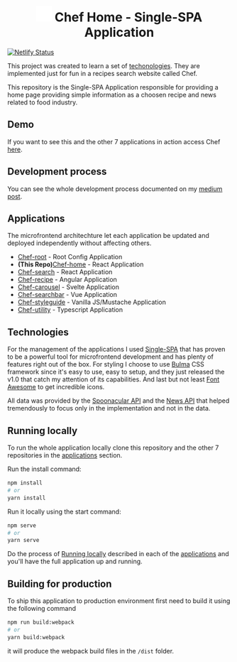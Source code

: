 <h1 align="center">
    <img
        width="35"
        alt="bowl food solid"
        title="bowl food solid"
        src="https://raw.githubusercontent.com/LuizFelipeM/chef-root/master/src/assets/bowl-food-solid.svg"
    />
    Chef Home - Single-SPA Application
</h1>

[![Netlify Status](https://api.netlify.com/api/v1/badges/222b4446-7185-4b5b-bbe3-5f4dacbda778/deploy-status)](https://app.netlify.com/sites/chef-home/deploys)

This project was created to learn a set of [techonologies](#technologies). They are implemented just for fun in a recipes search website called Chef.

This repository is the Single-SPA Application responsible for providing a home page providing simple information as a choosen recipe and news related to food industry.

## Demo

If you want to see this and the other 7 applications in action access Chef [here](https://link-to-chef).

## Development process

You can see the whole development process documented on my [medium post](https://medium.com/).

## Applications

The microfrontend architechture let each application be updated and deployed independently without affecting others.

- [Chef-root](https://github.com/LuizFelipeM/chef-root) - Root Config Application
- **(This Repo)**[Chef-home](https://github.com/LuizFelipeM/chef-home) - React Application
- [Chef-search](https://github.com/LuizFelipeM/chef-search) - React Application
- [Chef-recipe](https://github.com/LuizFelipeM/chef-recipe) - Angular Application
- [Chef-carousel](https://github.com/LuizFelipeM/chef-carousel) - Svelte Application
- [Chef-searchbar](https://github.com/LuizFelipeM/chef-searchbar) - Vue Application
- [Chef-styleguide](https://github.com/LuizFelipeM/chef-styleguide) - Vanilla JS/Mustache Application
- [Chef-utility](https://github.com/LuizFelipeM/chef-utility) - Typescript Application

## Technologies

For the management of the applications I used [Single-SPA](https://single-spa.js.org/) that has proven to be a powerful tool for microfrontend development and has plenty of features right out of the box. For styling I choose to use [Bulma](https://bulma.io/) CSS framework since it's easy to use, easy to setup, and they just released the v1.0 that catch my attention of its capabilities. And last but not least [Font Awesome](https://fontawesome.com/) to get incredible icons.

All data was provided by the [Spoonacular API](https://spoonacular.com/food-api) and the [News API](https://newsapi.org/) that helped tremendously to focus only in the implementation and not in the data.

## Running locally

To run the whole application locally clone this repository and the other 7 repositories in the [applications](#applications) section.

Run the install command:
```bash
npm install
# or
yarn install
```

Run it locally using the start command:
```bash
npm serve
# or
yarn serve
```

Do the process of [Running locally](#running-locally) described in each of the [applications](#applications) and you'll have the full application up and running.

## Building for production

To ship this application to production environment first need to build it using the following command
```bash
npm run build:webpack
# or
yarn build:webpack
```
it will produce the webpack build files in the `/dist` folder.